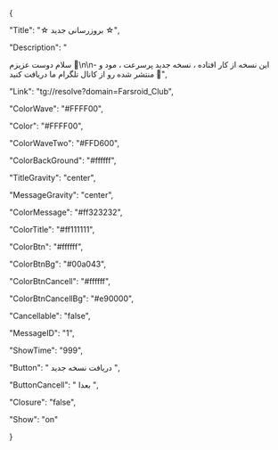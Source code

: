 
{

"Title": "☆  بروزرسانی جدید  ☆",

"Description": "

سلام دوست عزیزم 🌺\n\n- این نسخه از کار افتاده ، نسخه جدید پرسرعت ، مود و منتشر شده رو از کانال تلگرام ما دریافت کنید 🤍",

"Link": "tg://resolve?domain=Farsroid_Club",

"ColorWave": "#FFFF00",

"Color": "#FFFF00",

"ColorWaveTwo": "#FFD600",

"ColorBackGround": "#ffffff",

"TitleGravity": "center",

"MessageGravity": "center",

"ColorMessage": "#ff323232",

"ColorTitle": "#ff111111",

"ColorBtn": "#ffffff",

"ColorBtnBg": "#00a043",

"ColorBtnCancell": "#ffffff",

"ColorBtnCancellBg": "#e90000",

"Cancellable": "false",

"MessageID": "1",

"ShowTime": "999",

"Button": "  دریافت نسخه جدید  ",

"ButtonCancell": " بعدا ",

"Closure": "false",

"Show": "on"

}
